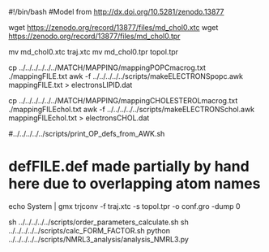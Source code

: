 #!/bin/bash
#Model from http://dx.doi.org/10.5281/zenodo.13877

wget https://zenodo.org/record/13877/files/md_chol0.xtc
wget https://zenodo.org/record/13877/files/md_chol0.tpr

mv md_chol0.xtc traj.xtc
mv md_chol0.tpr topol.tpr

cp ../../../../../../MATCH/MAPPING/mappingPOPCmacrog.txt ./mappingFILE.txt
awk -f ../../../../../scripts/makeELECTRONSpopc.awk mappingFILE.txt > electronsLIPID.dat

cp ../../../../../../MATCH/MAPPING/mappingCHOLESTEROLmacrog.txt ./mappingFILEchol.txt
awk -f ../../../../../scripts/makeELECTRONSchol.awk mappingFILEchol.txt > electronsCHOL.dat  

#../../../../../scripts/print_OP_defs_from_AWK.sh
# defFILE.def made partially by hand here due to overlapping atom names

echo System | gmx trjconv -f traj.xtc -s topol.tpr -o conf.gro -dump 0

sh ../../../../../scripts/order_parameters_calculate.sh
sh ../../../../../scripts/calc_FORM_FACTOR.sh
python ../../../../../scripts/NMRL3_analysis/analysis_NMRL3.py

